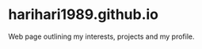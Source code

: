 harihari1989.github.io
======================

Web page outlining my interests, projects and my profile.
